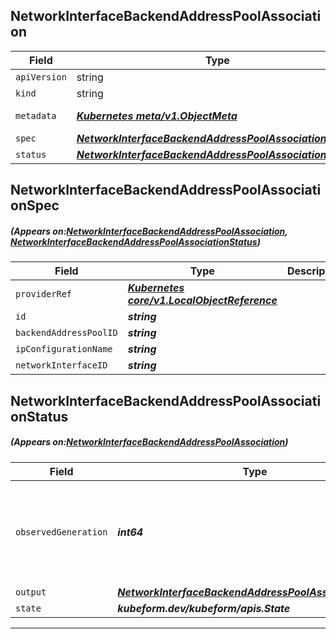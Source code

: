 ## NetworkInterfaceBackendAddressPoolAssociation
| Field | Type | Description |
| ------ | ----- | ----------- |
| `apiVersion` | string | `azurerm.kubeform.com/v1alpha1` |
|    `kind` | string | `NetworkInterfaceBackendAddressPoolAssociation` |
| `metadata` | ***[Kubernetes meta/v1.ObjectMeta](https://kubernetes.io/docs/reference/generated/kubernetes-api/v1.13/#objectmeta-v1-meta)***|Refer to the Kubernetes API documentation for the fields of the `metadata` field.|
| `spec` | ***[NetworkInterfaceBackendAddressPoolAssociationSpec](#NetworkInterfaceBackendAddressPoolAssociationSpec)***||
| `status` | ***[NetworkInterfaceBackendAddressPoolAssociationStatus](#NetworkInterfaceBackendAddressPoolAssociationStatus)***||
## NetworkInterfaceBackendAddressPoolAssociationSpec
##### (Appears on:[NetworkInterfaceBackendAddressPoolAssociation](#NetworkInterfaceBackendAddressPoolAssociation), [NetworkInterfaceBackendAddressPoolAssociationStatus](#NetworkInterfaceBackendAddressPoolAssociationStatus))
| Field | Type | Description |
| ------ | ----- | ----------- |
| `providerRef` | ***[Kubernetes core/v1.LocalObjectReference](https://kubernetes.io/docs/reference/generated/kubernetes-api/v1.13/#localobjectreference-v1-core)***||
| `id` | ***string***||
| `backendAddressPoolID` | ***string***||
| `ipConfigurationName` | ***string***||
| `networkInterfaceID` | ***string***||
## NetworkInterfaceBackendAddressPoolAssociationStatus
##### (Appears on:[NetworkInterfaceBackendAddressPoolAssociation](#NetworkInterfaceBackendAddressPoolAssociation))
| Field | Type | Description |
| ------ | ----- | ----------- |
| `observedGeneration` | ***int64***| ***(Optional)*** Resource generation, which is updated on mutation by the API Server.|
| `output` | ***[NetworkInterfaceBackendAddressPoolAssociationSpec](#NetworkInterfaceBackendAddressPoolAssociationSpec)***| ***(Optional)*** |
| `state` | ***kubeform.dev/kubeform/apis.State***| ***(Optional)*** |
---
